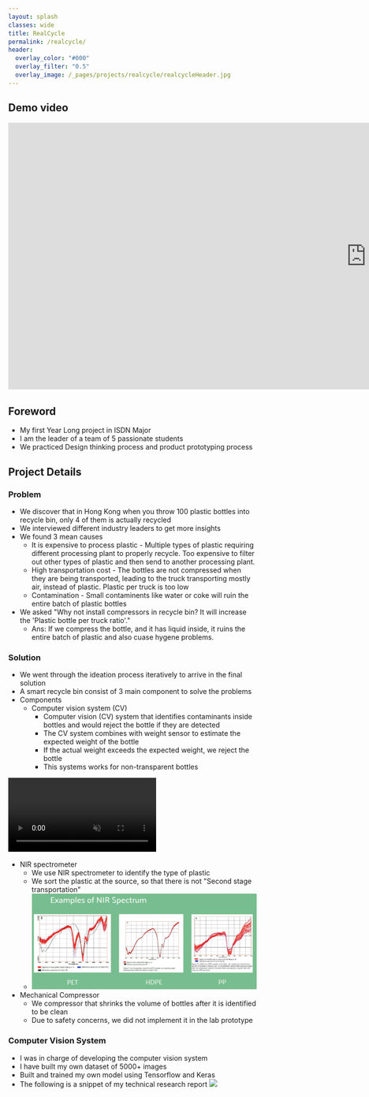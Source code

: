 ```yaml
---
layout: splash
classes: wide
title: RealCycle
permalink: /realcycle/
header:
  overlay_color: "#000"
  overlay_filter: "0.5"
  overlay_image: /_pages/projects/realcycle/realcycleHeader.jpg
---
```

## Demo video
<iframe width="1452" height="541" src="https://www.youtube.com/embed/hHX-DubwpzA" title="RealCycle Final Promotion Video" frameborder="0" allow="accelerometer; autoplay; clipboard-write; encrypted-media; gyroscope; picture-in-picture; web-share" referrerpolicy="strict-origin-when-cross-origin" allowfullscreen></iframe>

## Foreword
- My first Year Long project in ISDN Major
- I am the leader of a team of 5 passionate students
- We practiced Design thinking process and product prototyping process

## Project Details
### Problem
- We discover that in Hong Kong when you throw 100 plastic bottles into recycle bin, only 4 of them is actually recycled
- We interviewed different industry leaders to get more insights
- We found 3 mean causes
    - It is expensive to process plastic - Multiple types of plastic requiring different processing plant to properly recycle. Too expensive to filter out other types of plastic and then send to another processing plant.
    - High transportation cost - The bottles are not compressed when they are being transported, leading to the truck transporting mostly air, instead of plastic. Plastic per truck is too low
    - Contamination - Small contaminents like water or coke will ruin the entire batch of plastic bottles
- We asked "Why not install compressors in recycle bin? It will increase the 'Plastic bottle per truck ratio'."
    - Ans: If we compress the bottle, and it has liquid inside, it ruins the entire batch of plastic and also cuase hygene problems.

### Solution
- We went through the ideation process iteratively to arrive in the final solution
- A smart recycle bin consist of 3 main component to solve the problems
- Components
    - Computer vision system (CV)
        - Computer vision (CV) system that identifies contaminants inside bottles and would reject the bottle if they are detected
        - The CV system combines with weight sensor to estimate the expected weight of the bottle
        - If the actual weight exceeds the expected weight, we reject the bottle
        - This systems works for non-transparent bottles

<video autoplay muted loop style="max-width: 450px">
    <source src="/_pages/projects/realcycle/CV Camera view.mp4" type="video/mp4">
</video>
<br>

- NIR spectrometer
    - We use NIR spectrometer to identify the type of plastic
    - We sort the plastic at the source, so that there is not "Second stage transportation"
    - ![Alt text](_pages/projects/realcycle/NIR_spectrometer.png)
- Mechanical Compressor
    - We compressor that shrinks the volume of bottles after it is identified to be clean
    - Due to safety concerns, we did not implement it in the lab prototype

### Computer Vision System
- I was in charge of developing the computer vision system
- I have built my own dataset of 5000+ images
- Built and trained my own model using Tensorflow and Keras
- The following is a snippet of my technical research report
![](/_pages/projects/realcycle/screencapture-hkust-isdworks-about-3-2024-04-26-23_02_20.png)
